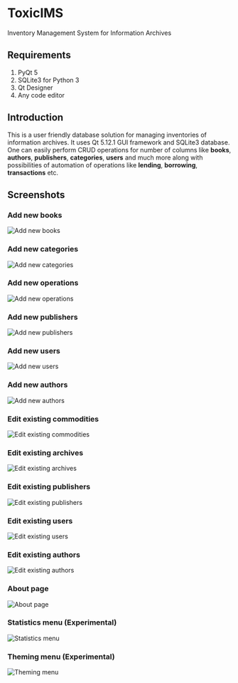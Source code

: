 # ToxicIMS
Inventory Management System for Information Archives

## Requirements
1. PyQt 5
2. SQLite3 for Python 3
3. Qt Designer
4. Any code editor

## Introduction
This is a user friendly database solution for managing inventories of information archives. It uses Qt 5.12.1 GUI framework and SQLite3 database. One can easily perform CRUD operations for number of columns like **books**, **authors**, **publishers**, **categories**, **users** and much more along with possibilities of automation of operations like **lending**, **borrowing**, **transactions** etc.

## Screenshots

### Add new books
![Add new books](pics/apps/txims/makebook.png)

### Add new categories
![Add new categories](pics/apps/txims/makecatg.png)

### Add new operations
![Add new operations](pics/apps/txims/makeoper.png)

### Add new publishers
![Add new publishers](pics/apps/txims/makepubl.png)

### Add new users
![Add new users](pics/apps/txims/makeuser.png)

### Add new authors
![Add new authors](pics/apps/txims/makeauth.png)

### Edit existing commodities
![Edit existing commodities](pics/apps/txims/editcomd.png)

### Edit existing archives
![Edit existing archives](pics/apps/txims/editarch.png)

### Edit existing publishers
![Edit existing publishers](pics/apps/txims/editpubl.png)

### Edit existing users
![Edit existing users](pics/apps/txims/edituser.png)

### Edit existing authors
![Edit existing authors](pics/apps/txims/editauth.png)

### About page
![About page](pics/apps/txims/aboutpge.png)

### Statistics menu (Experimental)
![Statistics menu](pics/apps/txims/statmenu.png)

### Theming menu (Experimental)
![Theming menu](pics/apps/txims/themeing.png)